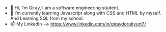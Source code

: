 - 👋 Hi, I’m Giray, I am a software engineering student.
- 👀 I’m currently learning Javascript along with CSS and HTML by myself. And Learning SQL from my school.
- 📫 My LinkedIn --> https://www.linkedin.com/in/giraydorukyurt7/
